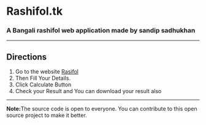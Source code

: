 # Rashifol.tk
### A Bangali rashifol web application made by sandip sadhukhan
 
 ---
 ## Directions
 1. Go to the website [Rasifol](http://www.rashifal.tk/)
 2. Then Fill Your Details.
 3. Click Calculate Button
 4. Check your Result and You can download your result also
 
 ---
 <b>Note:</b>The source code is open to everyone. You can contribute to this open source project to make it better.

